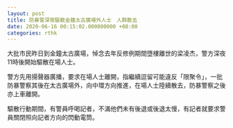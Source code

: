 ```yaml
---
layout: post
title: 防暴警深夜驅散金鐘太古廣場外人士　人群散去
date: 2020-06-16 00:15:02.000000000 +08:00
categories: rthk
---
```


大批市民昨日到金鐘太古廣場，悼念去年反修例期間墮樓離世的梁凌杰，警方深夜11時後開始驅散在場人士。

警方先用揚聲器廣播，要求在場人士離開，指繼續逗留可能違反「限聚令」，一批防暴警察其後在太古廣場外，向中環方向推進，在場人士陸續散去，防暴警察之後亦上車離開。

驅散行動期間，有警員呼喝記者，不滿他們未有後退或後退太慢，有記者就要求警員關閉照向記者方向的閃動電筒。
